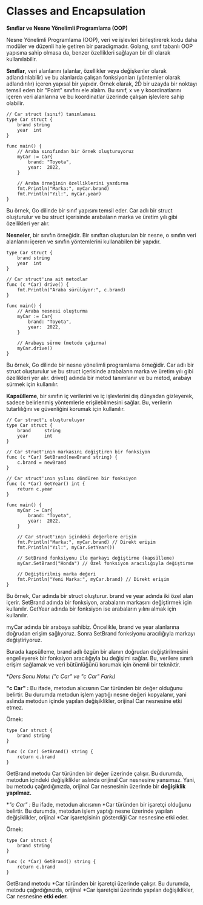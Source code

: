 # Classes and Encapsulation

**Sınıflar ve Nesne Yönelimli Programlama (OOP)**

Nesne Yönelimli Programlama (OOP), veri ve işlevleri birleştirerek kodu daha modüler ve düzenli hale getiren bir paradigmadır. Golang, sınıf tabanlı OOP yapısına sahip olmasa da, benzer özellikleri sağlayan bir dil olarak kullanılabilir.

**Sınıflar**, veri alanlarını (alanlar, özellikler veya değişkenler olarak adlandırılabilir) ve bu alanlarda çalışan fonksiyonları (yöntemler olarak adlandırılır) içeren yapısal bir yapıdır.
Örnek olarak, 2D bir uzayda bir noktayı temsil eden bir "Point" sınıfını ele alalım. Bu sınıf, x ve y koordinatlarını içeren veri alanlarına ve bu koordinatlar üzerinde çalışan işlevlere sahip olabilir.

```
// Car struct (sınıf) tanımlaması
type Car struct {
	brand string
	year  int
}

func main() {
	// Araba sınıfından bir örnek oluşturuyoruz
	myCar := Car{
		brand: "Toyota",
		year:  2022,
	}

	// Araba örneğinin özelliklerini yazdırma
	fmt.Println("Marka:", myCar.brand)
	fmt.Println("Yıl:", myCar.year)
}
```

Bu örnek, Go dilinde bir sınıf yapısını temsil eder. Car adlı bir struct oluşturulur ve bu struct içerisinde arabaların marka ve üretim yılı gibi özellikleri yer alır.

**Nesneler**, bir sınıfın örneğidir. Bir sınıftan oluşturulan bir nesne, o sınıfın veri alanlarını içeren ve sınıfın yöntemlerini kullanabilen bir yapıdır.

```
type Car struct {
	brand string
	year  int
}

// Car struct'ına ait metodlar
func (c *Car) drive() {
	fmt.Println("Araba sürülüyor:", c.brand)
}

func main() {
	// Araba nesnesi oluşturma
	myCar := Car{
		brand: "Toyota",
		year:  2022,
	}

	// Arabayı sürme (metodu çağırma)
	myCar.drive()
}
```

Bu örnek, Go dilinde bir nesne yönelimli programlama örneğidir. Car adlı bir struct oluşturulur ve bu struct içerisinde arabaların marka ve üretim yılı gibi özellikleri yer alır. drive() adında bir metod tanımlanır ve bu metod, arabayı sürmek için kullanılır.

**Kapsülleme**, bir sınıfın iç verilerini ve iç işlevlerini dış dünyadan gizleyerek, sadece belirlenmiş yöntemlerle erişilebilmesini sağlar. Bu, verilerin tutarlılığını ve güvenliğini korumak için kullanılır.

```
// Car struct'ı oluşturuluyor
type Car struct {
	brand     string
	year      int
}

// Car struct'ının markasını değiştiren bir fonksiyon
func (c *Car) SetBrand(newBrand string) {
	c.brand = newBrand
}

// Car struct'ının yılını döndüren bir fonksiyon
func (c *Car) GetYear() int {
	return c.year
}

func main() {
	myCar := Car{
		brand: "Toyota",
		year:  2022,
	}

	// Car struct'ının içindeki değerlere erişim
	fmt.Println("Marka:", myCar.brand) // Direkt erişim
	fmt.Println("Yıl:", myCar.GetYear())

	// SetBrand fonksiyonu ile markayı değiştirme (kapsülleme)
	myCar.SetBrand("Honda") // Özel fonksiyon aracılığıyla değiştirme

	// Değiştirilmiş marka değeri
	fmt.Println("Yeni Marka:", myCar.brand) // Direkt erişim
}
```

Bu örnek, Car adında bir struct oluşturur. brand ve year adında iki özel alan içerir. SetBrand adında bir fonksiyon, arabaların markasını değiştirmek için kullanılır. GetYear adında bir fonksiyon ise arabaların yılını almak için kullanılır.

myCar adında bir arabaya sahibiz. Öncelikle, brand ve year alanlarına doğrudan erişim sağlıyoruz. Sonra SetBrand fonksiyonu aracılığıyla markayı değiştiriyoruz.

Burada kapsülleme, brand adlı özgün bir alanın doğrudan değiştirilmesini engelleyerek bir fonksiyon aracılığıyla bu değişimi sağlar. Bu, verilere sınırlı erişim sağlamak ve veri bütünlüğünü korumak için önemli bir tekniktir.

**Ders Sonu Notu: ("c *Car" ve "c Car" Farkı)**

**"c Car" :** Bu ifade, metodun alıcısının Car türünden bir değer olduğunu belirtir. Bu durumda metodun işlem yaptığı nesne değeri kopyalanır, yani aslında metodun içinde yapılan değişiklikler, orijinal Car nesnesine etki etmez.

Örnek:

```
type Car struct {
	brand string
}

func (c Car) GetBrand() string {
	return c.brand
}

```

GetBrand metodu Car türünden bir değer üzerinde çalışır. Bu durumda, metodun içindeki değişiklikler aslında orijinal Car nesnesine yansımaz. Yani, bu metodu çağırdığınızda, orijinal Car nesnesinin üzerinde bir **değişiklik yapılmaz.**

**"c *Car" :** Bu ifade, metodun alıcısının *Car türünden bir işaretçi olduğunu belirtir. Bu durumda, metodun işlem yaptığı nesne üzerinde yapılan değişiklikler, orijinal *Car işaretçisinin gösterdiği Car nesnesine etki eder.

Örnek:

```
type Car struct {
	brand string
}

func (c *Car) GetBrand() string {
	return c.brand
}
```

GetBrand metodu *Car türünden bir işaretçi üzerinde çalışır. Bu durumda, metodu çağırdığınızda, orijinal *Car işaretçisi üzerinde yapılan değişiklikler, Car nesnesine **etki eder.**